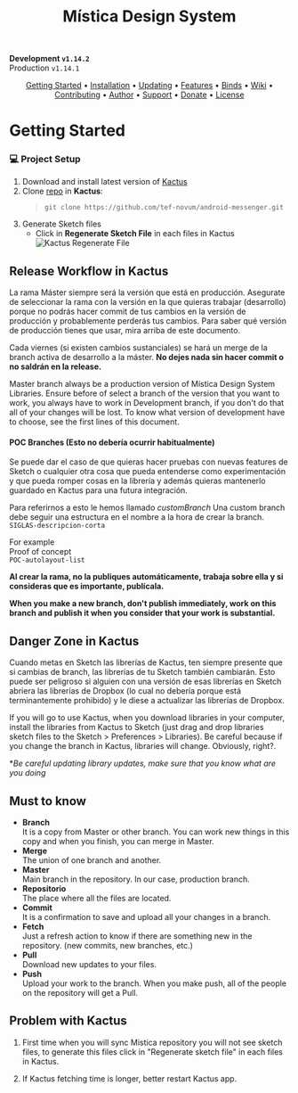 

<h1 align="center"> Mística Design System </h1> <br>

**Development `v1.14.2`**  
Production `v1.14.1`


<p align="center">
  <a href="#gettingStarted">Getting Started</a> •
  <a href="#installation">Installation</a> •
  <a href="#updating">Updating</a> •
  <a href="#features">Features</a> •
  <a href="#binds">Binds</a> •
  <a href="#wiki">Wiki</a> •
  <a href="#contributing">Contributing</a> •
  <a href="#author">Author</a> •
  <a href="#support">Support</a> •
  <a href="#donate">Donate</a> •
  <a href="#license">License</a>
</p>

# Getting Started <a name="gettingStarted"></a>

### :computer: Project Setup  <a name="installation"></a>

1. Download and install latest version of [Kactus](http://kactus.io)
2. Clone [repo](https://github.com/tef-novum/mistica-design-libraries.git) in **Kactus**:
   >`git clone https://github.com/tef-novum/android-messenger.git`
3. Generate Sketch files
    + Click in **Regenerate Sketch File** in each files in Kactus
      ![Kactus Regenerate File](https://i.imgur.com/8WHdEmf.png)

## Release Workflow in Kactus
La rama Máster siempre será la versión que está en producción. Asegurate de seleccionar la rama con la versión en la que quieras trabajar (desarrollo) porque no podrás hacer commit de tus cambios en la versión de producción y probablemente perderás tus cambios. Para saber qué versión de producción tienes que usar, mira arriba de este documento.

Cada viernes (si existen cambios sustanciales) se hará un merge de la branch activa de desarrollo a la máster.  **No dejes nada sin hacer commit o no saldrán en la release.**

Master branch always be a production version of Mística Design System Libraries. Ensure before of select a branch of the version that you want to work, you always have to work in Development branch, if you don't do that all of your changes will be lost. To know what version of development have to choose, see the first lines of this document.

#### POC Branches (Esto no debería ocurrir habitualmente)
Se puede dar el caso de que quieras hacer pruebas con nuevas features de Sketch o cualquier otra cosa que pueda entenderse como experimentación y que pueda romper cosas en la librería y además quieras mantenerlo guardado en Kactus para una futura integración.

Para referirnos a esto le hemos llamado *customBranch*
Una custom branch debe seguir una estructura en el nombre a la hora de crear la branch.
`SIGLAS-descripcion-corta`

For example  
Proof of concept  
`POC-autolayout-list`  

**Al crear la rama, no la publiques automáticamente, trabaja sobre ella y si consideras que es importante, publícala.**

**When you make a new branch, don't publish immediately, work on this branch and publish it when you consider that your work is substantial.**

## Danger Zone in Kactus
Cuando metas en Sketch las librerías de Kactus, ten siempre presente que si cambias de branch, las librerías de tu Sketch también cambiarán. Esto puede ser peligroso si alguien con una versión de esas librerías en Sketch abriera las librerías de Dropbox (lo cual no debería porque está terminantemente prohibido) y le diese a actualizar las librerías de Dropbox.

If you will go to use Kactus, when you download libraries in your computer, install the libraries from Kactus to Sketch (just drag and drop libraries sketch files to the Sketch > Preferences > Libraries). Be careful because if you change the branch in Kactus, libraries will change. Obviously, right?.

**Be careful updating library updates, make sure that you know what are you doing*

## Must to know
* **Branch**  
It is a copy from Master or other branch. You can work new things in this copy and when you finish, you can merge in Master.
* **Merge**  
The union of one branch and another.
* **Master**  
Main branch in the repository. In our case, production branch.
* **Repositorio**  
The place where all the files are located.
* **Commit**  
It is a confirmation to save and upload all your changes in a branch.
* **Fetch**  
Just a refresh action to know if there are something new in the repository. (new commits, new branches, etc.)
* **Pull**  
Download new updates to your files.
* **Push**  
Upload your work to the branch. When you make push, all of the people on the repository will get a Pull.


## Problem with Kactus
1. First time when you will sync Mistica repository you will not see sketch files, to generate this files click in "Regenerate sketch file" in each files in Kactus.

2. If Kactus fetching time is longer, better restart Kactus app.
